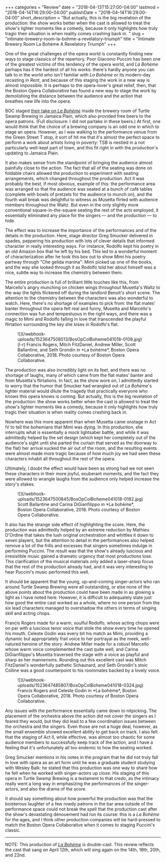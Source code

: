 +++
categories = "Review"
date = "2018-04-13T15:27:00-04:00"
lastmod = "2018-04-14T16:29:00-04:00"
publishDate = "2018-04-14T16:29:00-04:00"
short_description = "But actually, this is the big revelation of the production: the show works better when the cast is allowed to treat the show's lighter moments like a comedy, because it only highlights how truly tragic their situation is when reality comes crashing back in. "
slug = "intimate-brewery-room-la-bohme-a-revelatory-triumph"
title = "Intimate Brewery Room La Bohème A Revelatory Triumph"
+++

One of the great challenges of the opera world is constantly finding new ways to stage classics of the repertory. Poor Giacomo Puccini has been one of the greatest victims of this tendency of the opera world, and *La Bohème* perhaps has it the hardest of all his works: there's hardly anyone you can talk to in the world who isn't familiar with *La Bohème* or its modern-day recasting in *Rent*, and because of this staging the work in a new way is almost impossible. It is perhaps to the opera-lover's great relief, then, that the Boston Opera Collaborative has found a new way to stage the work by demolishing the distance between the audience and the action that breathes new life into the opera.

BOC staged [their take on *La Bohème*](https://www.bostonoperacollaborative.org/la-boheme) inside the brewery room of Turtle Swamp Brewing in Jamaica Plain, which also provided free beers to the opera patrons. (Full disclosure: I did not partake in these beers.) At first, one would think that the choice of a brewing company is an odd one in which to stage an opera. However, as I was walking to the performance venue from the Green Street T stop, it sort of hit me that it's almost the perfect space to perform a work about artists living in poverty: TSB is nestled in a not particularly well-kept part of town, and this fit right in with the production's updating to Jamaica Plain.

It also makes sense from the standpoint of bringing the audience almost painfully close to the action. The fact that all of the seating was done on foldable chairs allowed the production to experiment with seating arrangements, which changed throughout the production. Act II was probably the best, if most obvious, example of this: the performance area was arranged so that the audience was seated at a bunch of café tables (complete with bowls of pretzels for the audience to munch on), and the fourth wall break was delightful to witness as Musetta flirted with audience members throughout the Waltz. But even in the only slightly more conventional square-in-the-square seating the rest of the acts employed, it essentially eliminated any place for the singers — and the production — to hide.

The effect was to increase the importance of the performances and of the details in the production. Here, stage director Greg Smucker delivered in spades, peppering his production with lots of clever details that informed character in really interesting ways. For instance, Rodolfo kept his poetry in an old Amazon box that he left by his bed. This led to a wonderful moment of characterization after he took this box out to show Mimi his poetry partway through "Che gelida manina": Mimì picked up one of the books, and the way she looked through it as Rodolfo told her about himself was a nice, subtle way to increase the chemistry between them. 

The entire production is full of brilliant little touches like this, from Marcello's angry munching on chicken wings throughout Musetta's Waltz to the way the lights flickered off during the landlord Benoit's short scene. The attention to the chemistry between the characters was also wonderful to watch. Here, there's no shortage of examples to pick from: the flat mates' banter throughout the opera felt real and funny, Musetta and Marcello's connection was fun and tempestuous in the right ways, and there was a magic to Mimì and Rodolfo falling in love that transcended the playful flirtation surrounding the key she loses in Rodolfo's flat.

<figure data-type="image">
![](/webhook-uploads/1523647508513/BosOpColBoheme041018-0108.jpg)
<figcaption>(l-r) Francis Rogers, Mitch FitzDaniel, Andrew Miller, Scott Ballantine, and Seth Grondin in *La bohème*, Boston Opera Collaborative, 2018. Photo courtesy of Boston Opera Collaborative.</figcaption>
</figure>

The production was also incredibly light on its feet, and there was no shortage of laughs, many of which came from the flat mates’ banter and from Musetta's flirtations. In fact, as the show wore on, I admittedly started to worry that the humor that Smucker had wrangled out of *La Bohème*'s lighter material would dilute the tragedy that practically everyone who knows this opera knows is coming. But actually, this is the big revelation of the production: the show works better when the cast is allowed to treat the show's lighter moments like a comedy, because it only highlights how truly tragic their situation is when reality comes crashing back in. 

Nowhere was this more apparent than when Musetta came onstage in Act IV to tell the bohemians that Mimì was dying. In this production, she interrupts what is essentially a mock lightsaber battle, and while it was admittedly helped by the set design (which kept her completely out of the audience's sight until she parted the curtain that served as the doorway to the flat) her arrival sucked the air out of the room, and the resulting events were almost made more tragic because of how much joy we had seen these characters inhabit all throughout the rest of the opera. 

Ultimately, I doubt the effect would have been as strong had we not seen these characters in their more joyful, exuberant moments, and the fact they were allowed to wrangle laughs from the audience only helped increase the story's stakes.

<figure data-type="image">
![](/webhook-uploads/1523647500845/BosOpColBoheme041018-0182.jpg)
<figcaption>Scott Ballantine and Carina DiGianfilippo in *La bohème*, Boston Opera Collaborative, 2018. Photo courtesy of Boston Opera Collaborative.</figcaption>
</figure>

It also has the strange side effect of highlighting the score. Here, the production was admittedly helped by an extreme reduction by Mathieu D'Ordine that takes the lush original orchestration and whittles it down to seven players, but the attention to detail in the performances also helped remove a lot of the frills and excesses that singers sometimes indulge in performing Puccini. The result was that the show's already luscious and irresistible music gained a dramatic urgency that most productions lose. This clarification of the musical materials only added a laser-sharp focus that the rest of the production already had, and it was very interesting to hear Puccini's music performed this well.

It should be apparent that the young, up-and-coming singer-actors who ran around Turtle Swamp Brewing were all outstanding, or else none of the above points about the production could have been made in as glowing a light as I have noted here. However, it is difficult to adequately state just how good the entire cast worked as a whole, where no one person from the six lead characters managed to overshadow the others in terms of singing skill and acting chops. 

Francis Rogers made for a warm, soulful Rodolfo, whose acting chops were on par with a luscious tenor voice that stole the show every time he opened his mouth. Celeste Godin was every bit his match as Mimì, providing a dynamic but appropriately frail voice to her portrayal as the meek, well-natured heroine of the story. Andrew Miller made for a robust Marcello whose warm voice complemented the cast quite well, and Carina DiGianfilippo's Musetta traversed the stage with a voice as playful and sharp as her mannerisms. Rounding out this excellent cast was Mitch FitzDaniel's wonderfully pathetic Schaunard, and Seth Grondin's stoic Colline was a good counterpoint to his roommates backed by a lovely voice.

<figure data-type="image">
![](/webhook-uploads/1523647485807/BosOpColBoheme041018-0324.jpg)
<figcaption>Francis Rogers and Celeste Godin in *La bohème*, Boston Opera Collaborative, 2018. Photo courtesy of Boston Opera Collaborative.</figcaption>
</figure>

Any issues with the performance essentially came down to nitpicking. The placement of the orchestra above the action did not cover the singers as I feared they would, but they did lead to a few coordination issues between the orchestra and the singers. Even those are not a huge deal, however, as the small ensemble showed excellent ability to get back on track. I also felt that the staging of Act II, while effective, was almost too chaotic for some audience members to successfully keep track of the action, and I have a feeling that it's unfortunately all too endemic to how the seating worked.

Greg Smucker mentions in his notes in the program that he did not truly fall in love with opera as an art form until he was a graduate student studying with Wesley Balk: he stated that this production was one way to share how he felt when he worked with singer-actors up close. His staging of this opera in Turtle Swamp Brewing is a testament to that credo, as the intimacy really went a long way in emphasizing the performances of the singer-actors, and also the drama of the score. 

It should say something about how powerful the production was that the boisterous laughter of a few rowdy patrons in the bar area outside of the performance space could not break the spell that the production cast after the show's devastating dénouement had run its course: this is a *La Bohème* for the ages, and I think other production companies will be hard-pressed to match the Boston Opera Collaborative when it comes to staging Puccini's classic.
***
NOTE: This production of [*La Bohème*](https://www.bostonoperacollaborative.org/la-boheme) is double-cast. This review reflects the cast that sang on April 12th, which will sing again on the 14th, 18th, 20th, and 22nd.

